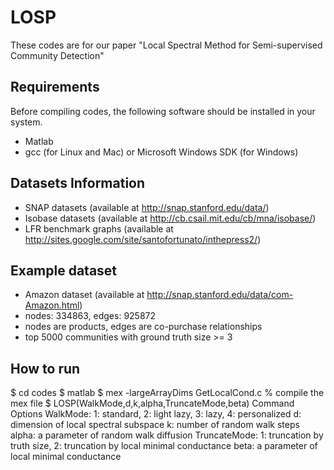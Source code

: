 # LOSP
These codes are for our paper "Local Spectral Method for Semi-supervised Community Detection"
## Requirements
Before compiling codes, the following software should be installed in your system.
- Matlab
- gcc (for Linux and Mac) or Microsoft Windows SDK (for Windows)
## Datasets Information
- SNAP datasets (available at http://snap.stanford.edu/data/)
- Isobase datasets (available at http://cb.csail.mit.edu/cb/mna/isobase/) 
- LFR benchmark graphs (available at http://sites.google.com/site/santofortunato/inthepress2/)
## Example dataset
- Amazon dataset (available at http://snap.stanford.edu/data/com-Amazon.html)
- nodes: 334863, edges: 925872 
- nodes are products, edges are co-purchase relationships
- top 5000 communities with ground truth size >= 3
## How to run
$ cd codes 
$ matlab 
$ mex -largeArrayDims GetLocalCond.c   % compile the mex file 
$ LOSP(WalkMode,d,k,alpha,TruncateMode,beta) 
Command Options
WalkMode: 1: standard, 2: light lazy, 3: lazy, 4: personalized
d: dimension of local spectral subspace
k: number of random walk steps
alpha: a parameter of random walk diffusion
TruncateMode: 1: truncation by truth size, 2: truncation by local minimal conductance
beta: a parameter of local minimal conductance
